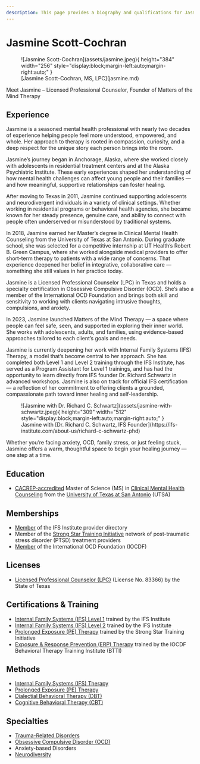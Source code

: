 ```yaml
---
description: This page provides a biography and qualifications for Jasmine Scott-Cochran.
---
```


# Jasmine Scott-Cochran

<figure markdown>
![Jasmine Scott-Cochran](assets/jasmine.jpeg){ height="384" width="256" style="display:block;margin-left:auto;margin-right:auto;" }
  <figcaption markdown>
  [Jasmine Scott-Cochran, MS, LPC](jasmine.md)
  </figcaption>
</figure>

Meet Jasmine – Licensed Professional Counselor, Founder of Matters of the Mind Therapy

## Experience

Jasmine is a seasoned mental health professional with nearly two decades of experience helping people feel more understood, empowered, and whole. Her approach to therapy is rooted in compassion, curiosity, and a deep respect for the unique story each person brings into the room.

Jasmine’s journey began in Anchorage, Alaska, where she worked closely with adolescents in residential treatment centers and at the Alaska Psychiatric Institute. These early experiences shaped her understanding of how mental health challenges can affect young people and their families — and how meaningful, supportive relationships can foster healing.

After moving to Texas in 2011, Jasmine continued supporting adolescents and neurodivergent individuals in a variety of clinical settings. Whether working in residential programs or behavioral health agencies, she became known for her steady presence, genuine care, and ability to connect with people often underserved or misunderstood by traditional systems.

In 2018, Jasmine earned her Master’s degree in Clinical Mental Health Counseling from the University of Texas at San Antonio. During graduate school, she was selected for a competitive internship at UT Health’s Robert B. Green Campus, where she worked alongside medical providers to offer short-term therapy to patients with a wide range of concerns. That experience deepened her belief in integrative, collaborative care — something she still values in her practice today.

Jasmine is a Licensed Professional Counselor (LPC) in Texas and holds a specialty certification in Obsessive Compulsive Disorder (OCD). She’s also a member of the International OCD Foundation and brings both skill and sensitivity to working with clients navigating intrusive thoughts, compulsions, and anxiety.

In 2023, Jasmine launched Matters of the Mind Therapy — a space where people can feel safe, seen, and supported in exploring their inner world. She works with adolescents, adults, and families, using evidence-based approaches tailored to each client’s goals and needs.

Jasmine is currently deepening her work with Internal Family Systems (IFS) Therapy, a model that’s become central to her approach. She has completed both Level 1 and Level 2 training through the IFS Institute, has served as a Program Assistant for Level 1 trainings, and has had the opportunity to learn directly from IFS founder Dr. Richard Schwartz in advanced workshops. Jasmine is also on track for official IFS certification — a reflection of her commitment to offering clients a grounded, compassionate path toward inner healing and self-leadership.

<figure markdown>
![Jasmine with Dr. Richard C. Schwartz](assets/jasmine-with-schwartz.jpeg){ height="309" width="512" style="display:block;margin-left:auto;margin-right:auto;" }
  <figcaption markdown>
  Jasmine with [Dr. Richard C. Schwartz, IFS Founder](https://ifs-institute.com/about-us/richard-c-schwartz-phd)
  </figcaption>
</figure>

Whether you’re facing anxiety, OCD, family stress, or just feeling stuck, Jasmine offers a warm, thoughtful space to begin your healing journey — one step at a time.

## Education

- [CACREP-accredited](https://www.cacrep.org/) Master of Science (MS) in [Clinical Mental Health Counseling](https://future.utsa.edu/programs/master/clinical-mental-health-counseling/) from the [University of Texas at San Antonio](https://bold.utsa.edu/carnegie-r1/) (UTSA)

## Memberships

- [Member](https://ifs-institute.com/practitioners/all/158024) of the IFS Institute provider directory
- Member of the [Strong Star Training Initiative](https://strongstartraining.org/) network of post-traumatic stress disorder (PTSD) treatment providers
- [Member](https://iocdf.org/providers/scott-cochran-jasmine-d/) of the International OCD Foundation (IOCDF)

## Licenses

- [Licensed Professional Counselor (LPC)](https://vo.licensing.hpc.texas.gov/datamart/searchByName.do) (License No. 83366) by the State of Texas

## Certifications & Training

- [Internal Family Systems (IFS) Level 1](https://ifs-institute.com/trainings/level-1) trained by the IFS Institute
- [Internal Family Systems (IFS) Level 2](https://ifs-institute.com/trainings/level-2) trained by the IFS Institute
- [Prolonged Exposure (PE) Therapy](https://strongstartraining.org/) trained by the Strong Star Training Initiative
- [Exposure & Response Prevention (ERP) Therapy](https://iocdf.org/professionals/training-institute/btti/) trained by the IOCDF Behavioral Therapy Training Institute (BTTI)

## Methods

- [Internal Family Systems (IFS) Therapy](https://www.psychologytoday.com/us/therapy-types/internal-family-systems-therapy) 
- [Prolonged Exposure (PE) Therapy](https://www.psychologytoday.com/us/therapy-types/prolonged-exposure-therapy)
- [Dialectial Behavioral Therapy (DBT)](https://www.psychologytoday.com/us/therapy-types/dialectical-behavior-therapy)
- [Cognitive Behavioral Therapy (CBT)](https://www.psychologytoday.com/us/basics/cognitive-behavioral-therapy)

## Specialties

- [Trauma-Related Disorders](https://www.psychologytoday.com/us/basics/trauma)
- [Obsessive Compulsive Disorder (OCD)](https://www.psychologytoday.com/us/conditions/obsessive-compulsive-disorder)
- Anxiety-based Disorders
- [Neurodiversity](https://www.psychologytoday.com/us/basics/neurodiversity)
